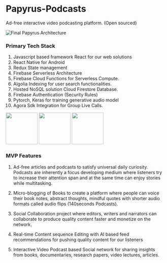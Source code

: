 # Papyrus-Podcasts
Ad-free interactive video podcasting platform. (Open sourced)

![Final Papyrus Architecture](https://user-images.githubusercontent.com/13198518/139237551-74bffc16-b384-4430-8610-c08664949f13.jpg)

 ### Primary Tech Stack ###
 
1. Javascript based framework React for our web solutions
2. React Native for Android
3. Redux State management
4. Firebase Serverless Architecture
5. Firebase Cloud Functions for Serverless Compute.
6. Algolia Indexing for user search functionalities.
7. Hosted NoSQL solution Cloud Firestore Database.
8. Firebase Authentication (Security Rules)
9. Pytorch, Keras for training generative audio model
10. Agora Sdk Integration for Group Live Calls.


<p float="left">
  <img src="/https://user-images.githubusercontent.com/13198518/139239135-e683c146-1af4-4814-8ce8-a0b725faea0e.jpg" width="100" />
  <img src="/https://user-images.githubusercontent.com/13198518/139239182-c92370ce-a564-46d0-906e-9a55c2943bda.jpg" width="100" /> 
  <img src="/https://user-images.githubusercontent.com/13198518/139239194-444bf9af-9c92-4783-b340-15a72a391f7d.jpg" width="100" />
</p>


### MVP Features ###

1. Ad-free articles and podcasts to satisfy universal daily curiosity. Podcasts are
inherently a focus developing medium where listeners try to increase their
attention span and at the same time can enjoy stories while multitasking.

2. Micro-blogging of Books to create a platform where people can voice their book
notes, abstract thoughts, mindful quotes with shorter audio formats called audio
flips (140seconds Podcasts).

3. Social Collaboration project where editors, writers and narrators can collaborate to
produce quality content faster and monetize on the network.

4. Real-time Content sequence Editing with AI based feed recommendations for
pushing quality content for our listeners

5. Interactive Video Podcast based Social network for sharing insights from books, documentaries, research papers, video lectures, articles.
